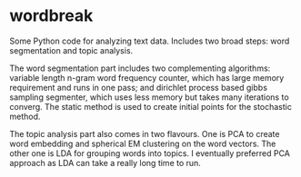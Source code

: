 # wordbreak

Some Python code for analyzing text data. Includes two broad steps: word segmentation and topic analysis.

The word segmentation part includes two complementing algorithms: variable length n-gram word frequency counter, which has large memory requirement and runs in one pass;
and dirichlet process based gibbs sampling segmenter, which uses less memory but takes many iterations to converg. 
The static method is used to create initial points for the stochastic method.

The topic analysis part also comes in two flavours. One is PCA to create word embedding and spherical EM clustering on the word vectors. The other one is LDA for grouping words into topics.
I eventually preferred PCA approach as LDA can take a really long time to run.

